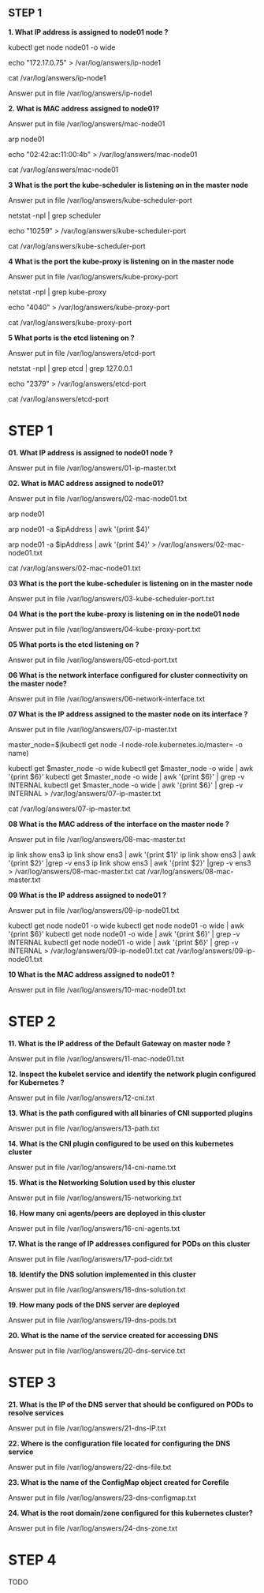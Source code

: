 ## STEP 1


**1. What IP address is assigned to node01 node ?**


kubectl get node node01 -o wide 


echo "172.17.0.75" > /var/log/answers/ip-node1

cat /var/log/answers/ip-node1

Answer put in file /var/log/answers/ip-node1

**2. What is MAC address assigned to node01?**

Answer put in file /var/log/answers/mac-node01

arp node01

echo "02:42:ac:11:00:4b" > /var/log/answers/mac-node01

cat /var/log/answers/mac-node01

**3 What is the port the kube-scheduler is listening on in the master node**

Answer put in file /var/log/answers/kube-scheduler-port

netstat -npl | grep scheduler

echo "10259" > /var/log/answers/kube-scheduler-port

cat /var/log/answers/kube-scheduler-port

**4 What is the port the kube-proxy is listening on in the master node**

Answer put in file /var/log/answers/kube-proxy-port

netstat -npl | grep kube-proxy

echo "4040" > /var/log/answers/kube-proxy-port

cat /var/log/answers/kube-proxy-port

**5 What ports is the etcd listening on ?**

Answer put in file /var/log/answers/etcd-port

netstat -npl | grep etcd | grep 127.0.0.1

echo "2379" > /var/log/answers/etcd-port

cat /var/log/answers/etcd-port





# STEP 1

**01. What IP address is assigned to node01 node ?**

Answer put in file /var/log/answers/01-ip-master.txt

**02. What is MAC address assigned to node01?**

Answer put in file /var/log/answers/02-mac-node01.txt

arp node01

arp node01 -a $ipAddress | awk '{print $4}'

arp node01 -a $ipAddress | awk '{print $4}' > /var/log/answers/02-mac-node01.txt

cat /var/log/answers/02-mac-node01.txt

**03 What is the port the kube-scheduler is listening on in the master node**


Answer put in file /var/log/answers/03-kube-scheduler-port.txt

**04 What is the port the kube-proxy is listening on in the node01 node**

Answer put in file /var/log/answers/04-kube-proxy-port.txt

**05 What ports is the etcd listening on ?**

Answer put in file /var/log/answers/05-etcd-port.txt


**06 What is the network interface configured for cluster connectivity on the master node?**

Answer put in file /var/log/answers/06-network-interface.txt

**07 What is the IP address assigned to the master node on its interface ?**

Answer put in file /var/log/answers/07-ip-master.txt

master_node=$(kubectl get node -l node-role.kubernetes.io/master= -o name)

kubectl get $master_node -o wide
kubectl get $master_node -o wide | awk '{print $6}'
kubectl get $master_node -o wide | awk '{print $6}' | grep -v INTERNAL
kubectl get $master_node -o wide | awk '{print $6}' | grep -v INTERNAL > /var/log/answers/07-ip-master.txt

cat /var/log/answers/07-ip-master.txt

**08 What is the MAC address of the interface on the master node ?**

Answer put in file /var/log/answers/08-mac-master.txt

ip link show ens3
ip link show ens3 | awk '{print $1}'
ip link show ens3 | awk '{print $2}' |grep -v ens3
ip link show ens3 | awk '{print $2}' |grep -v ens3 > /var/log/answers/08-mac-master.txt
cat /var/log/answers/08-mac-master.txt

**09 What is the IP address assigned to node01 ?**

Answer put in file /var/log/answers/09-ip-node01.txt

kubectl get node node01 -o wide
kubectl get node node01 -o wide | awk '{print $6}' 
kubectl get node node01 -o wide | awk '{print $6}' | grep -v INTERNAL
kubectl get node node01 -o wide | awk '{print $6}' | grep -v INTERNAL > /var/log/answers/09-ip-node01.txt
cat /var/log/answers/09-ip-node01.txt

**10 What is the MAC address assigned to node01 ?**

Answer put in file /var/log/answers/10-mac-node01.txt


# STEP 2

**11. What is the IP address of the Default Gateway on master node ?**

Answer put in file /var/log/answers/11-mac-node01.txt


**12. Inspect the kubelet service and identify the network plugin configured for Kubernetes ?**

Answer put in file /var/log/answers/12-cni.txt

**13. What is the path configured with all binaries of CNI supported plugins**

Answer put in file /var/log/answers/13-path.txt

**14. What is the CNI plugin configured to be used on this kubernetes cluster**

Answer put in file /var/log/answers/14-cni-name.txt

**15. What is the Networking Solution used by this cluster**

Answer put in file /var/log/answers/15-networking.txt

**16. How many cni agents/peers are deployed in this cluster**

Answer put in file /var/log/answers/16-cni-agents.txt

**17. What is the range of IP addresses configured for PODs on this cluster**

Answer put in file /var/log/answers/17-pod-cidr.txt

**18. Identify the DNS solution implemented in this cluster**

Answer put in file /var/log/answers/18-dns-solution.txt

**19. How many pods of the DNS server are deployed**

Answer put in file /var/log/answers/19-dns-pods.txt

**20. What is the name of the service created for accessing DNS**

Answer put in file /var/log/answers/20-dns-service.txt


# STEP 3


**21. What is the IP of the DNS server that should be configured on PODs to resolve services**

Answer put in file /var/log/answers/21-dns-IP.txt

**22. Where is the configuration file located for configuring the DNS service**

Answer put in file /var/log/answers/22-dns-file.txt

**23. What is the name of the ConfigMap object created for Corefile**

Answer put in file /var/log/answers/23-dns-configmap.txt

**24. What is the root domain/zone configured for this kubernetes cluster?**

Answer put in file /var/log/answers/24-dns-zone.txt


# STEP 4 


TODO